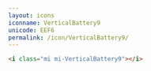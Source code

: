 ```yaml
---
layout: icons
iconname: VerticalBattery9
unicode: EEF6
permalink: /icon/VerticalBattery9/
---
```


``` html
<i class="mi mi-VerticalBattery9"></i>
```
